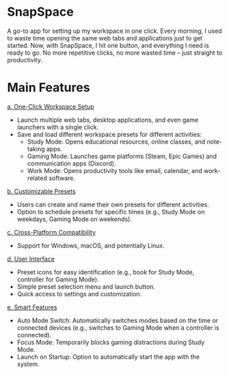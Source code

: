 # SnapSpace
A go-to app for setting up my workspace in one click. Every morning, I used to waste time opening the same web tabs and applications just to get started. Now, with SnapSpace, I hit one button, and everything I need is ready to go. No more repetitive clicks, no more wasted time – just straight to productivity. 

# Main Features
<ins>a. One-Click Workspace Setup</ins>
  - Launch multiple web tabs, desktop applications, and even game launchers with a single click.
  - Save and load different workspace presets for different activities:
    - Study Mode: Opens educational resources, online classes, and note-taking apps.
    - Gaming Mode: Launches game platforms (Steam, Epic Games) and communication apps (Discord).
    - Work Mode: Opens productivity tools like email, calendar, and work-related software.

<ins>b. Customizable Presets</ins>
  - Users can create and name their own presets for different activities.
  - Option to schedule presets for specific times (e.g., Study Mode on weekdays, Gaming Mode on weekends).

<ins>c. Cross-Platform Compatibility</ins>
  - Support for Windows, macOS, and potentially Linux.

<ins>d. User Interface</ins>
  - Preset icons for easy identification (e.g., book for Study Mode, controller for Gaming Mode).
  - Simple preset selection menu and launch button.
  - Quick access to settings and customization.

<ins>e. Smart Features</ins>
  - Auto Mode Switch: Automatically switches modes based on the time or connected devices (e.g., switches to Gaming Mode when a controller is connected).
  - Focus Mode: Temporarily blocks gaming distractions during Study Mode.
  - Launch on Startup: Option to automatically start the app with the system.
